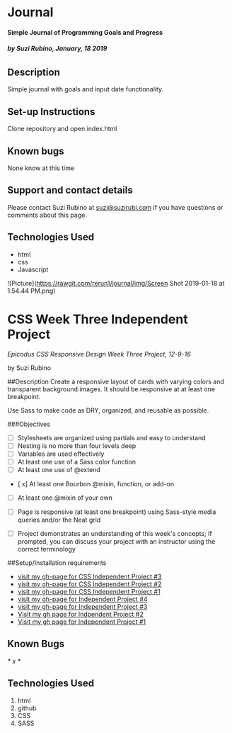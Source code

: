 # Journal
#### Simple Journal of Programming Goals and Progress
###### _**by Suzi Rubino, January, 18 2019**_



## Description

Simple journal with goals and input date functionality.


## Set-up Instructions

Clone repository and open index.html


## Known bugs

None know at this time

## Support and contact details

Please contact Suzi Rubino at suzi@suzirubi.com if you have questions or comments about this page.

## Technologies Used

- html
- css
- Javascript

![Picture](https://rawgit.com/rerun1/journal/img/Screen Shot 2019-01-18 at 1.54.44 PM.png)


# CSS Week Three Independent Project
_*Epicodus CSS Responsive Design Week Three Project, 12-9-16*_

by Suzi Rubino

##Description
Create a responsive layout of cards with varying colors and transparent background images. It should be responsive at at least one breakpoint.

Use Sass to make code as DRY, organized, and reusable as possible.

###Objectives
- [  ] Stylesheets are organized using partials and easy to understand
- [  ] Nesting is no more than four levels deep
- [  ] Variables are used effectively
- [  ] At least one use of a Sass color function
- [  ] At least one use of @extend
- [ x] At least one Bourbon @mixin, function, or add-on
- [  ] At least one @mixin of your own
- [  ] Page is responsive (at least one breakpoint) using Sass-style media queries and/or the Neat grid
- [  ] Project demonstrates an understanding of this week's concepts; If prompted, you can discuss your project with an instructor using the correct terminology


##Setup/Installation requirements
* [visit my gh-page for CSS Independent Project #3](https://rawgit.com/suzirubi/tarot/master/index.html)
* [visit my gh-page for CSS Independent Project #2](https://rawgit.com/suzirubi/thinkGoogle/master/index.html)
* [visit my gh-page for CSS Independent Project #1](https://rawgit.com/suzirubi/climbing/master/index.html)
* [visit my gh-page for Independent Project #4](https://rawgit.com/suzirubi/pizza/master/index.html)
* [visit my gh-page for Independent Project #3](https://rawgit.com/suzirubi/ping-pong/master/index.html)
* [Visit my gh page for Indpendent Project #2](https://rawgit.com/suzirubi/Independent-Project-Week-2/master/index.html)
* [Visit my gh page for Independent Project #1](https://rawgit.com/suzirubi/portfolioFix/master/index.html)

## Known Bugs
_* x *_


## Technologies Used

1. html
2. github
3. CSS
4. SASS

